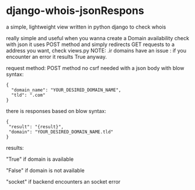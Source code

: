 # django-whois-jsonRespons
a simple, lightweight view written in python django to check whois



really simple and useful when you wanna create a Domain availability check with json
it uses POST method and simply redirects GET requests to a address you want, check views.py
NOTE: .ir domains have an issue : if you encounter an error it results True anyway.

request method: POST method no csrf needed with a json body with blow syntax:


    {
      "domain_name": "YOUR_DESIRED_DOMAIN_NAME",
      "tld": ".com"
    }


there is responses based on blow syntax:

    {
     "result": "{result}",
     "domain": "YOUR_DESIRED_DOMAIN_NAME.tld"
    }
   
   results:
   
   "True" if domain is available
   
   "False" if domain is not available
   
   "socket" if backend encounters an socket error
